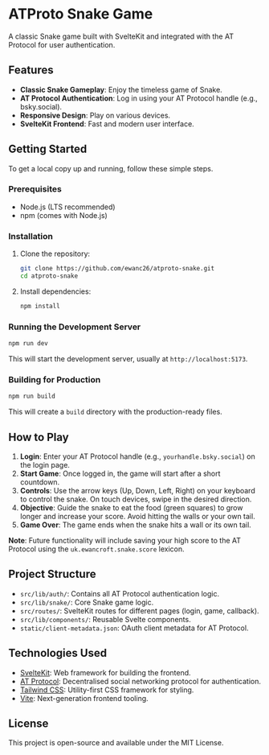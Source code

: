 # ATProto Snake Game

A classic Snake game built with SvelteKit and integrated with the AT Protocol for user authentication.

## Features

* **Classic Snake Gameplay**: Enjoy the timeless game of Snake.
* **AT Protocol Authentication**: Log in using your AT Protocol handle (e.g., bsky.social).
* **Responsive Design**: Play on various devices.
* **SvelteKit Frontend**: Fast and modern user interface.

## Getting Started

To get a local copy up and running, follow these simple steps.

### Prerequisites

* Node.js (LTS recommended)
* npm (comes with Node.js)

### Installation

1. Clone the repository:

    ```bash
    git clone https://github.com/ewanc26/atproto-snake.git
    cd atproto-snake
    ```

2. Install dependencies:

    ```bash
    npm install
    ```

### Running the Development Server

```bash
npm run dev
```

This will start the development server, usually at `http://localhost:5173`.

### Building for Production

```bash
npm run build
```

This will create a `build` directory with the production-ready files.

## How to Play

1. **Login**: Enter your AT Protocol handle (e.g., `yourhandle.bsky.social`) on the login page.
2. **Start Game**: Once logged in, the game will start after a short countdown.
3. **Controls**: Use the arrow keys (Up, Down, Left, Right) on your keyboard to control the snake. On touch devices, swipe in the desired direction.
4. **Objective**: Guide the snake to eat the food (green squares) to grow longer and increase your score. Avoid hitting the walls or your own tail.
5. **Game Over**: The game ends when the snake hits a wall or its own tail.

**Note**: Future functionality will include saving your high score to the AT Protocol using the `uk.ewancroft.snake.score` lexicon.

## Project Structure

* `src/lib/auth/`: Contains all AT Protocol authentication logic.
* `src/lib/snake/`: Core Snake game logic.
* `src/routes/`: SvelteKit routes for different pages (login, game, callback).
* `src/lib/components/`: Reusable Svelte components.
* `static/client-metadata.json`: OAuth client metadata for AT Protocol.

## Technologies Used

* [SvelteKit](https://kit.svelte.dev/): Web framework for building the frontend.
* [AT Protocol](https://atproto.com/): Decentralised social networking protocol for authentication.
* [Tailwind CSS](https://tailwindcss.com/): Utility-first CSS framework for styling.
* [Vite](https://vitejs.dev/): Next-generation frontend tooling.

## License

This project is open-source and available under the MIT License.
